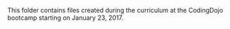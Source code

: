 This folder contains files created during the curriculum at the CodingDojo bootcamp starting on January 23, 2017.
